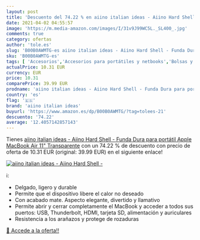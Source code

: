```yaml
---
layout: post
title: 'Descuento del 74.22 % en aiino italian ideas - Aiino Hard Shell -'
date: 2021-04-02 04:55:57
image: 'https://m.media-amazon.com/images/I/31v9J99WC5L._SL400_.jpg'
comments: true
category: ofertas
author: 'tole.es'
slug: 'B00B0AWMTG-es aiino italian ideas - Aiino Hard Shell - Funda Dura para...'
sku: 'B00B0AWMTG-es'
tags: [ 'Accesorios','Accesorios para portátiles y netbooks','Bolsas y fundas para portátiles y netbooks','Fundas duras para portátiles y netbooks','Informática','aiino italian ideas','apple', ]
actualPrice: 10.31 EUR
currency: EUR
price: 10.31
comparePrice: 39.99 EUR
prodname: 'aiino italian ideas - Aiino Hard Shell - Funda Dura para portátil Apple MacBook Air 11"  Transparente'
country: 'es'
flag: '🇪🇸'
brand: 'aiino italian ideas'
buyurl: 'https://www.amazon.es/dp/B00B0AWMTG/?tag=tolees-21'
descuento: '74.22'
average: '12.4057142857143'
---
```


Tienes [aiino italian ideas - Aiino Hard Shell - Funda Dura para portátil Apple MacBook Air 11"  Transparente](https://www.amazon.es/dp/B00B0AWMTG/?tag=tolees-21) con un 74.22 % de descuento con precio de oferta de 10.31 EUR (original: 39.99 EUR) en el siguiente enlace!

[![aiino italian ideas - Aiino Hard Shell -](https://m.media-amazon.com/images/I/31v9J99WC5L._SL400_.jpg)](https://www.amazon.es/dp/B00B0AWMTG/?tag=tolees-21)

ℹ️:

- Delgado, ligero y durable
- Permite que el dispositivo libere el calor no deseado
- Con acabado mate. Aspecto elegante, divertido y llamativo
- Permite abrir y cerrar completamente el MacBook y acceder a todos sus puertos: USB, Thunderbolt, HDMI, tarjeta SD, alimentación y auriculares
- Resistencia a los arañazos y protege de rozaduras

[🛒 Accede a la oferta!!](https://www.amazon.es/dp/B00B0AWMTG/?tag=tolees-21)
